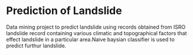 Prediction of Landslide
================
Data mining project to predict landslide using records obtained from ISRO landslide record containing various climatic and topographical factors that effect landslide in a particular area.Naive baysian classifier is used to predict furthur landslide.
